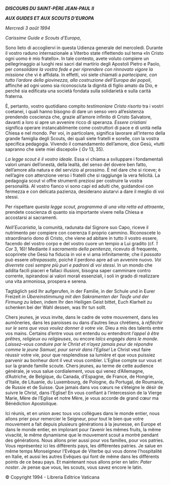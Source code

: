***DISCOURS DU SAINT-PÈRE JEAN-PAUL II***

***AUX GUIDES ET AUX SCOUTS D'EUROPA***

*Mercredi 3 août 1994*

*Carissime Guide e Scouts d’Europa*,

Sono lieto di accogliervi in questa Udienza generale del mercoledì. Durante il vostro raduno internazionale a Viterbo state riflettendo sul tema «In Cristo ogni uomo è mio fratello». In tale contesto, avete voluto compiere un pellegrinaggio ai luoghi resi sacri dal martirio degli Apostoli Pietro e Paolo, per *consolidare la vostra fede* *e per riprendere con rinnovato vigore la missione* che vi è affidata. In effetti, voi siete chiamati a *partecipare, con tutto l’ardore della giovinezza, alla costruzione dell’Europa dei popoli*, affinché ad ogni uomo sia riconosciuta la dignità di figlio amato da Dio, e perché sia edificata una società fondata sulla solidarietà e sulla carità fraterna.

È, pertanto, vostro quotidiano compito *testimoniare Cristo risorto* tra i vostri coetanei, i quali hanno bisogno di dare un senso vero all’esistenza prendendo coscienza che, grazie all’amore infinito di Cristo Salvatore, davanti a loro si apre un avvenire ricco di speranza. *Essere cristiani* significa operare instancabilmente come costruttori di pace e di unità nella Chiesa e nel mondo. Per voi, in particolare, significa lavorare all’interno della grande famiglia degli Scouts, dei quali siete fratelli e sorelle, con la vostra specifica pedagogia. Vivendo il comandamento dell’amore, dice Gesù, «tutti sapranno che siete miei discepoli» ( *Gv* 13, 35).

*La legge scout è il vostro ideale*. Essa vi chiama a sviluppare i fondamentali valori umani dell’onestà, della lealtà, del senso del dovere ben fatto, dell’amore alla natura e del servizio al prossimo. È nel dare che si riceve; è nell’agire con attenzione verso i fratelli che si raggiunge la vera felicità. La pedagogia scout vi offre strumenti preziosi per costruire la vostra personalità. Al vostro fianco vi sono capi ed adulti che, guidandovi con fermezza e con delicata pazienza, desiderano aiutarvi a dare il meglio di voi stessi.

Per rispettare *questa legge scout, programma di una vita retta ed attraente*, prendete coscienza di quanto sia importante vivere nella Chiesa e accostarsi ai sacramenti.

*Nell’Eucaristia*, la comunità, radunata dal Signore suo Capo, riceve il nutrimento per compiere con coerenza il proprio cammino. Riconoscete lo straordinario dono di Cristo, che viene ad abitare in tutto il vostro essere, facendo del vostro corpo e del vostro cuore un tempio a Lui gradito (cf. *1 Cor* 3, 16)! Mediante il *sacramento della penitenza*, ricevuto di frequente, scoprirete che Gesù ha fiducia in voi e vi ama infinitamente; che il *passato* può essere *oltrepassato*, poiché il perdono apre ad un avvenire nuovo. *Voi diverrete così sempre più puri e padroni di voi stessi*. In un mondo che addita facili piaceri e fallaci illusioni, bisogna saper camminare contro corrente, ispirandosi ai valori morali essenziali, i soli in grado di realizzare una vita armoniosa, prospera e serena.

Tagtäglich seid Ihr aufgerufen, in der Familie, in der Schule und in Eurer Freizeit *in Übereinstimmung mit den Sakramenten der Taufe und der Firmung zu leben*, indem Ihr den Heiligen Geist bittet, Euch Klarheit zu schenken bei der Wahl dessen, was Ihr tun sollt.

Chers jeunes, je vous invite, dans le cadre de votre mouvement, dans les aumôneries, dans les paroisses ou dans d’autres lieux chrétiens, à *réfléchir sur le sens que vous voulez donner à votre vie*. Dieu a mis des talents entre vos mains. Certains d’entre vous ont entendu ou entendront *l’appel à être prêtres, religieux ou religieuses*, ou encore *laïcs engagés dans le monde. Laissez–vous conduire par le Christ et n’ayez jamais peur de répondre comme le jeune Samuel, pour servir dans l’Eglise!* Le Christ veut faire réussir votre vie, pour que resplendisse sa lumière et que vous puissiez parvenir au bonheur dont il veut vous combler. L’Eglise compte sur vous et sur la grande famille scoute. Chers jeunes, au terme de cette audience générale, je vous salue cordialement, vous qui venez d’Allemagne, d’Autriche, de Belgique, du Canada, d’Espagne, de France, de Hongrie, d’Italie, de Lituanie, du Luxembourg, de Pologne, du Portugal, de Roumanie, de Russie et de Suisse. Que jamais dans vos cœurs ne s’éteigne le désir de suivre le Christ, dans l’Eglise! En vous confiant à l’intercession de la Vierge Marie, Mère de l’Eglise et notre Mère, je vous accorde de grand cœur ma Bénédiction Apostolique.

Ici réunis, et en union avec tous vos collègues dans le monde entier, nous allons prier pour remercier le Seigneur, pour tout le bien que votre mouvement a fait depuis plusieurs générations à la jeunesse, en Europe et dans le monde entier, en implorant pour l’avenir les mêmes fruits, la même vivacité, le même dynamisme que le mouvement scout a montré pendant des générations. Nous allons prier aussi pour vos familles, pour vos patries. Vous représentez ici les différents pays, les différentes patries. Je salue en même temps Monseigneur l’Evêque de Viterbe qui vous donne l’hospitalité en Italie, et aussi les autres Evêques qui font de même dans les différents points de ce beau pays. Et maintenant nous allons prier en latin: *Pater noster*. Je pense que vous, les scouts, vous savez encore le latin.

© Copyright 1994 \- Libreria Editrice Vaticana